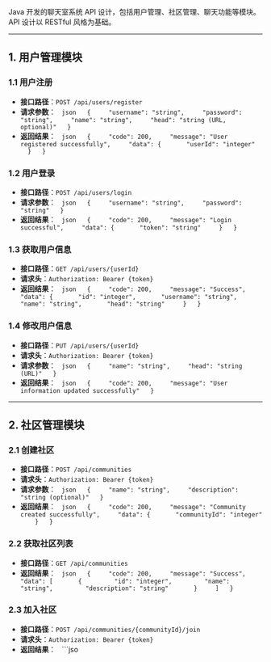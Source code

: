 Java 开发的聊天室系统 API 设计，包括用户管理、社区管理、聊天功能等模块。API 设计以 RESTful 风格为基础。

---

## **1. 用户管理模块**
### **1.1 用户注册**
- **接口路径**：`POST /api/users/register`
- **请求参数**：
  ```json
  {
    "username": "string",
    "password": "string",
    "name": "string",
    "head": "string (URL, optional)"
  }
  ```
- **返回结果**：
  ```json
  {
    "code": 200,
    "message": "User registered successfully",
    "data": {
      "userId": "integer"
    }
  }
  ```

### **1.2 用户登录**
- **接口路径**：`POST /api/users/login`
- **请求参数**：
  ```json
  {
    "username": "string",
    "password": "string"
  }
  ```
- **返回结果**：
  ```json
  {
    "code": 200,
    "message": "Login successful",
    "data": {
      "token": "string"
    }
  }
  ```

### **1.3 获取用户信息**
- **接口路径**：`GET /api/users/{userId}`
- **请求头**：`Authorization: Bearer {token}`
- **返回结果**：
  ```json
  {
    "code": 200,
    "message": "Success",
    "data": {
      "id": "integer",
      "username": "string",
      "name": "string",
      "head": "string"
    }
  }
  ```

### **1.4 修改用户信息**
- **接口路径**：`PUT /api/users/{userId}`
- **请求头**：`Authorization: Bearer {token}`
- **请求参数**：
  ```json
  {
    "name": "string",
    "head": "string (URL)"
  }
  ```
- **返回结果**：
  ```json
  {
    "code": 200,
    "message": "User information updated successfully"
  }
  ```

---

## **2. 社区管理模块**
### **2.1 创建社区**
- **接口路径**：`POST /api/communities`
- **请求头**：`Authorization: Bearer {token}`
- **请求参数**：
  ```json
  {
    "name": "string",
    "description": "string (optional)"
  }
  ```
- **返回结果**：
  ```json
  {
    "code": 200,
    "message": "Community created successfully",
    "data": {
      "communityId": "integer"
    }
  }
  ```

### **2.2 获取社区列表**
- **接口路径**：`GET /api/communities`
- **返回结果**：
  ```json
  {
    "code": 200,
    "message": "Success",
    "data": [
      {
        "id": "integer",
        "name": "string",
        "description": "string"
      }
    ]
  }
  ```

### **2.3 加入社区**
- **接口路径**：`POST /api/communities/{communityId}/join`
- **请求头**：`Authorization: Bearer {token}`
- **返回结果**：
  ```jso
